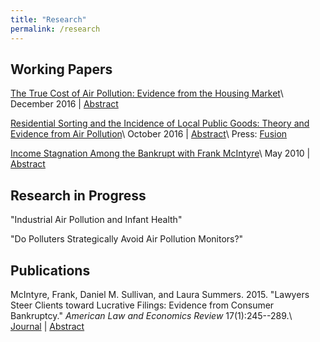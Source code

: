 ```yaml
---
title: "Research"
permalink: /research
---
```


## Working Papers

[The True Cost of Air Pollution: Evidence from the Housing Market](/assets/Sullivan_Cost_of_Pollution_housing.pdf)\\
December 2016 | [Abstract](/poll_house)

[Residential Sorting and the Incidence of Local Public Goods: Theory and
Evidence from Air Pollution](/assets/Sullivan_Sorting_Pollution.pdf)\\
October 2016 | [Abstract](/poll_sort)\\
Press: [Fusion](http://fusion.net/story/319892/true-cost-of-environmental-gentrification-study/)

[Income Stagnation Among the Bankrupt with Frank McIntyre](https://papers.ssrn.com/sol3/papers.cfm?abstract_id=1684616)\\
May 2010 | [Abstract](/bank_income)

## Research in Progress

"Industrial Air Pollution and Infant Health"

"Do Polluters Strategically Avoid Air Pollution Monitors?"

## Publications

McIntyre, Frank, Daniel M. Sullivan, and Laura Summers. 2015. "Lawyers Steer
Clients toward Lucrative Filings: Evidence from Consumer
Bankruptcy." *American Law and Economics Review* 17(1):245--289.\\
[Journal](http://aler.oxfordjournals.org/content/17/1/245.short) | [Abstract](/steer_bankrupt)
